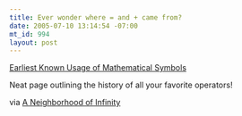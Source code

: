 ```yaml
--- 
title: Ever wonder where = and + came from?
date: 2005-07-10 13:14:54 -07:00
mt_id: 994
layout: post
---
```

<A HREF='http://members.aol.com/jeff570/mathsym.html'>Earliest Known Usage of Mathematical Symbols</A>

Neat page outlining the history of all your favorite operators!

via <A HREF='http://sigfpe.blogspot.com/2005/07/who-invented-that-symbol.html'>A Neighborhood of Infinity</A>
